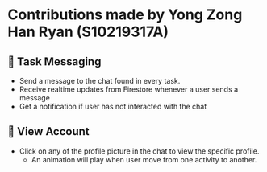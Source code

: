 # Contributions made by Yong Zong Han Ryan (S10219317A)

## :speech_balloon: Task Messaging
- Send a message to the chat found in every task.
- Receive realtime updates from Firestore whenever a user sends a message
- Get a notification if user has not interacted with the chat 

## :eyes: View Account
- Click on any of the profile picture in the chat to view the specific profile.
  - An animation will play when user move from one activity to another. 
